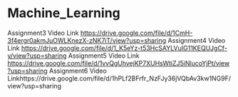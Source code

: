 # Machine_Learning
Assignment3 Video Link https://drive.google.com/file/d/1CmH-3f4ergr0akmJuOWLKnezX-zNK7iT/view?usp=sharing
Assignment4 Video Link https://drive.google.com/file/d/1_K5eYz-t53HcSAYLVuIG11KEQUJgCf-y/view?usp=sharing
Assignment5 Video Link https://drive.google.com/file/d/1vvQgUhvejKP7XUHsWtiZJ5iNlucoYjPt/view?usp=sharing
Assignment6 Video Linkhttps://drive.google.com/file/d/1hPLf2BFrfr_NzFJy36jVQbAv3kw1NG9F/view?usp=sharing
